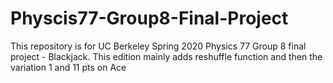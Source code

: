# Physcis77-Group8-Final-Project
This repository is for UC Berkeley Spring 2020 Physics 77 Group 8 final project - Blackjack.
This edition mainly adds reshuffle function and then the variation 1 and 11 pts on Ace
